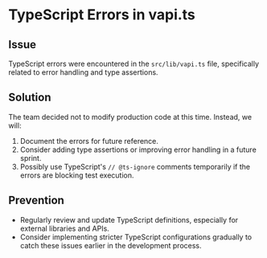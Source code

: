 # TypeScript Errors in vapi.ts

## Issue
TypeScript errors were encountered in the `src/lib/vapi.ts` file, specifically related to error handling and type assertions.

## Solution
The team decided not to modify production code at this time. Instead, we will:
1. Document the errors for future reference.
2. Consider adding type assertions or improving error handling in a future sprint.
3. Possibly use TypeScript's `// @ts-ignore` comments temporarily if the errors are blocking test execution.

## Prevention
- Regularly review and update TypeScript definitions, especially for external libraries and APIs.
- Consider implementing stricter TypeScript configurations gradually to catch these issues earlier in the development process.